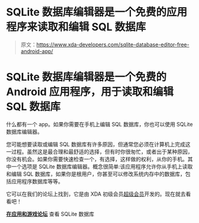 # SQLite 数据库编辑器是一个免费的应用程序来读取和编辑 SQL 数据库

> 原文：<https://www.xda-developers.com/sqlite-database-editor-free-android-app/>

# SQLite 数据库编辑器是一个免费的 Android 应用程序，用于读取和编辑 SQL 数据库

什么都有一个 app。如果你需要在手机上编辑 SQL 数据库，你也可以使用 SQLite 数据库编辑器。

您可能想要读取或编辑 SQL 数据库有许多原因，但通常您必须在计算机上完成这一过程。虽然这是最合理和最舒适的选择，但有时你很匆忙，或者出于某种原因，你没有机会。如果你需要快速检查一个，有选择，这样做的权利，从你的手机。其中一个选项是 SQLite 数据库编辑器。概念很简单:该应用程序允许你从手机上读取和编辑 SQL 数据库，如果你是根用户，你甚至可以修改系统内存中的数据库，包括应用程序数据库等等。

它可以在我们的论坛上找到，它是由 XDA 初级会员[超级会员](https://forum.xda-developers.com/member.php?u=5558118)开发的。现在就去看看吧！

[**在应用和游戏论坛**](https://forum.xda-developers.com/android/apps-games/app-sqlite-database-editor-t3915622) 查看 SQLite 数据库